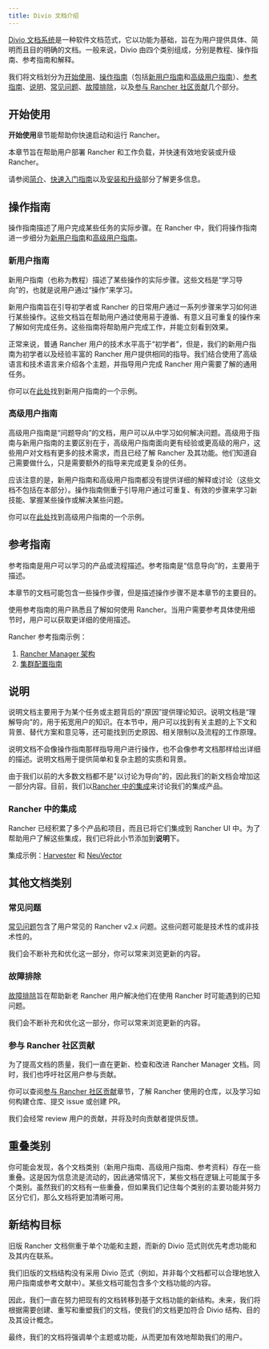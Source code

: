 ```yaml
---
title: Divio 文档介绍
---
```


[Divio 文档系统](https://documentation.divio.com/)是一种软件文档范式，它以功能为基础，旨在为用户提供具体、简明而且目的明确的文档。一般来说，Divio 由四个类别组成，分别是教程、操作指南、参考指南和解释。

我们将文档划分为[开始使用](../../getting-started.md)、[操作指南](../../how-to-guides.md)（包括[新用户指南](../../pages-for-subheaders/new-user-guides.md)和[高级用户指南](../../pages-for-subheaders/advanced-user-guides.md)）、[参考指南](../../reference-guides.md)、[说明](../../explanations.md)、[常见问题](../../faq.md)、[故障排除](../../troubleshooting.md)，以及[参与 Rancher 社区贡献](../../contribute-to-rancher.md)几个部分。


## 开始使用

**开始使用**章节能帮助你快速启动和运行 Rancher。

本章节旨在帮助用户部署 Rancher 和工作负载，并快速有效地安装或升级 Rancher。

请参阅[简介](../../pages-for-subheaders/introduction.md)、[快速入门指南](../../pages-for-subheaders/quick-start-guides.md)以及[安装和升级](../../pages-for-subheaders/installation-and-upgrade.md)部分了解更多信息。

## 操作指南

操作指南描述了用户完成某些任务的实际步骤。在 Rancher 中，我们将操作指南进一步细分为[新用户指南](#新用户指南)和[高级用户指南](#高级用户指南)。

### 新用户指南

新用户指南（也称为教程）描述了某些操作的实际步骤。这些文档是“学习导向”的，也就是说用户通过“操作”来学习。

新用户指南旨在引导初学者或 Rancher 的日常用户通过一系列步骤来学习如何进行某些操作。这些文档旨在帮助用户通过使用易于遵循、有意义且可重复的操作来了解如何完成任务。这些指南将帮助用户完成工作，并能立刻看到效果。

正常来说，普通 Rancher 用户的技术水平高于“初学者”，但是，我们的新用户指南为初学者以及经验丰富的 Rancher 用户提供相同的指导。我们结合使用了高级语言和技术语言来介绍各个主题，并指导用户完成 Rancher 用户需要了解的通用任务。

你可以在[此处](../../how-to-guides/new-user-guides/kubernetes-resources-setup/workloads-and-pods/deploy-workloads.md)找到新用户指南的一个示例。

### 高级用户指南

高级用户指南是“问题导向”的文档，用户可以从中学习如何解决问题。高级用于指南与新用户指南的主要区别在于，高级用户指南面向更有经验或更高级的用户，这些用户对文档有更多的技术需求，而且已经了解 Rancher 及其功能。他们知道自己需要做什么，只是需要额外的指导来完成更复杂的任务。

应该注意的是，新用户指南和高级用户指南都没有提供详细的解释或讨论（这些文档不包括在本部分）。操作指南侧重于引导用户通过可重复、有效的步骤来学习新技能、掌握某些操作或解决某些问题。

你可以在[此处](../../how-to-guides/advanced-user-guides/manage-clusters/create-kubernetes-persistent-storage/manage-persistent-storage/dynamically-provision-new-storage.md)找到高级用户指南的一个示例。

## 参考指南

参考指南是用户可以学习的产品或流程描述。参考指南是“信息导向”的，主要用于描述。

本章节的文档可能包含一些操作步骤，但是描述操作步骤不是本章节的主要目的。

使用参考指南的用户熟悉且了解如何使用 Rancher。当用户需要参考具体使用细节时，用户可以获取更详细的使用描述。

Rancher 参考指南示例：
1. [Rancher Manager 架构](../../pages-for-subheaders/rancher-manager-architecture.md)
2. [集群配置指南](../../pages-for-subheaders/cluster-configuration.md)

## 说明

说明文档主要用于为某个任务或主题背后的“原因”提供理论知识。说明文档是“理解导向”的，用于拓宽用户的知识。在本节中，用户可以找到有关主题的上下文和背景、替代方案和意见等，还可能找到历史原因、相关限制以及流程的工作原理。

说明文档不会像操作指南那样指导用户进行操作，也不会像参考文档那样给出详细的描述。说明文档用于提供简单和复杂主题的实质和背景。

由于我们以前的大多数文档都不是"以讨论为导向"的，因此我们的新文档会增加这一部分内容。目前，我们以[Rancher 中的集成](../../pages-for-subheaders/integrations-in-rancher.md)来讨论我们的集成产品。

### Rancher 中的集成

Rancher 已经积累了多个产品和项目，而且已将它们集成到 Rancher UI 中。为了帮助用户了解这些集成，我们已将此小节添加到**说明**下。

集成示例：[Harvester](../../explanations/integrations-in-rancher/harvester.md) 和 [NeuVector](../../explanations/integrations-in-rancher/neuvector.md)

## 其他文档类别

### 常见问题

[常见问题](../../faq.md)包含了用户常见的 Rancher v2.x 问题。这些问题可能是技术性的或非技术性的。

我们会不断补充和优化这一部分，你可以常来浏览更新的内容。

### 故障排除

[故障排除](../../troubleshooting.md)旨在帮助新老 Rancher 用户解决他们在使用 Rancher 时可能遇到的已知问题。

我们会不断补充和优化这一部分，你可以常来浏览更新的内容。

### 参与 Rancher 社区贡献

为了提高文档的质量，我们一直在更新、检查和改进 Rancher Manager 文档。同时，我们也呼吁社区用户参与贡献。

你可以查阅[参与 Rancher 社区贡献](../../contribute-to-rancher.md)章节，了解 Rancher 使用的仓库，以及学习如何构建仓库、提交 issue 或创建 PR。

我们会经常 review 用户的贡献，并将及时向贡献者提供反馈。

## 重叠类别

你可能会发现，各个文档类别（新用户指南、高级用户指南、参考资料）存在一些重叠。这是因为信息流是流动的，因此通常情况下，某些文档在逻辑上可能属于多个类别。虽然我们的文档有一些重叠，但如果我们记住每个类别的主要功能并努力区分它们，那么文档将更加清晰可用。

## 新结构目标

旧版 Rancher 文档侧重于单个功能和主题，而新的 Divio 范式则优先考虑功能和及其内在联系。

我们旧版的文档结构没有采用 Divio 范式（例如，并非每个文档都可以合理地放入用户指南或参考文献中）。某些文档可能包含多个文档功能的内容。

因此，我们一直在努力把现有的文档转移到基于文档功能的新结构。未来，我们将根据需要创建、重写和重塑我们的文档，使我们的文档更加符合 Divio 结构、目的及其设计概念。

最终，我们的文档将强调单个主题或功能，从而更加有效地帮助我们的用户。